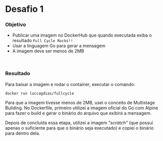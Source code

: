 # Desafio 1

### Objetivo
* Publicar uma imagem no DockerHub que quando executada exiba o resultado `Full Cycle Rocks!!`
* Usar a linguagem Go para gerar a mensagem
* A imagem deve ser menos de 2MB

<br>

### Resultado
Para baixar a imagem e rodar o container, executar o comando:
```
docker run luccagdias/fullcycle
```

Para que a imagem tivesse menos de 2MB, usei o conceito de Multistage Building. No Dockerfile, primeiro utilizei a imagem oficial do Go com Alpine para fazer o build e gerar o binário do arquivo que exibirá a mensagem.

Depois de concluída essa etapa, utilizei a imagem _"scratch"_ (que possui apenas o suficiente para que o binário seja executado) e copiei o binário para dentro dela.
